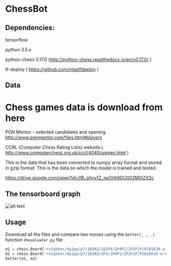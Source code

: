 # ChessBot

## Dependencies:

tensorflow

python 3.5.x

python-chess 0.17.0 (http://python-chess.readthedocs.io/en/v0.17.0/ )

tf-deploy ( https://github.com/riga/tfdeploy )

## Data

# Chess games data is download from here

PGN Mentor - selected candidates and opening http://www.pgnmentor.com/files.html#players

CCRL (Computer Chess Rating Lists) website.( http://www.computerchess.org.uk/ccrl/4040/games.html )


This is the data that has been converted to numpy array format and stored in gzip format. This is the data on which the model is trained and tested.

https://drive.google.com/open?id=0B_g0vyfZ_jwGVkRDU002M0lZX2c

## The tensorboard graph

![alt text](https://github.com/vajjhala/ChessBot/blob/master/graph.png)

## Usage

Download all the files and  compare two moves using the `better(_ , _)` function in`evaluator.py` file 

``` python
m1 = chess.Board('rn1qkbnr/4p1pp/p7/1B2N3/1Q1P4/1P4P1/2P2P1P/R1B1K2R w KQkq - 0 10') # FEN of move 1
m2 = chess.Board('rn1qkbnr/4p1pp/p7/1Q2N3/3P4/1P4P1/2P2P1P/R1B1KB1R w KQkq - 0 10') # FEN of move 2
better(m1, m2)
```
